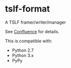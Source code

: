 tslf-format
===========

A TSLF framer/writer/manager

See [Confluence](http://confluence.dms-serwis.com.pl/display/SDTR/TSLF) for details.

This is compatible with:
* Python 2.7
* Python 3.x
* PyPy
